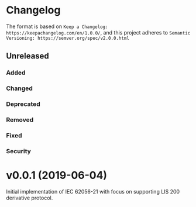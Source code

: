 
# Changelog


The format is based on `Keep a Changelog: https://keepachangelog.com/en/1.0.0/`,
and this project adheres to `Semantic Versioning: https://semver.org/spec/v2.0.0.html`


## Unreleased

### Added

### Changed

### Deprecated

### Removed

### Fixed

### Security


# v0.0.1 (2019-06-04)

Initial implementation of IEC 62056-21 with focus on supporting LIS 200 derivative 
protocol.